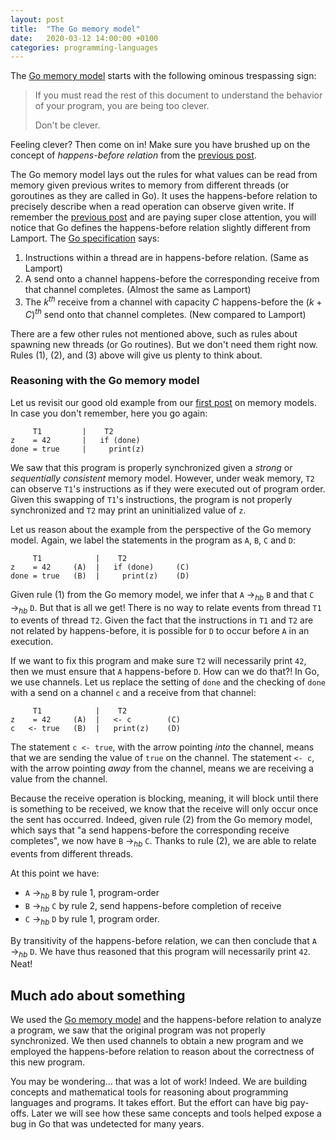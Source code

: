 ```yaml
---
layout: post
title:  "The Go memory model"
date:   2020-03-12 14:00:00 +0100
categories: programming-languages
---
```

<script type="text/x-mathjax-config">
MathJax.Hub.Config({
  tex2jax: {
    inlineMath: [['$','$'], ['\\(','\\)']],
    processEscapes: true
  }
});
</script>
<script src="https://cdnjs.cloudflare.com/ajax/libs/mathjax/2.7.0/MathJax.js?config=TeX-AMS-MML_HTMLorMML" type="text/javascript"></script>


The [Go memory model][gomm] starts with the following ominous trespassing sign:

> If you must read the rest of this document to understand the behavior of your program, you are being too clever.
>
> Don't be clever. 

Feeling clever?  Then come on in!<!--more-->
Make sure you have brushed up on the concept of *happens-before relation* from the [previous post][mmhb].

The Go memory model lays out the rules for what values can be read from memory given previous writes to memory from different threads (or goroutines as they are called in Go).  It uses the happens-before relation to precisely describe when a read operation can observe given write.  If remember the [previous post][mmhb] and are paying super close attention, you will notice that Go defines the happens-before relation slightly different from Lamport.  The [Go specification][gomm] says:


1. Instructions within a thread are in happens-before relation.  (Same as Lamport)
2. A send onto a channel happens-before the corresponding receive from that channel completes.  (Almost the same as Lamport)
3. The $k^{th}$ receive from a channel with capacity $C$ happens-before the $(k+C)^{th}$ send onto that channel completes.  (New compared to Lamport)

There are a few other rules not mentioned above, such as rules about spawning new threads (or Go routines).  But we don't need them right now.  Rules (1), (2), and (3) above will give us plenty to think about.

### Reasoning with the Go memory model

Let us revisit our good old example from our [first post][mmp1] on memory models.  In case you don't remember, here you go again:

```
     T1         |    T2
z    = 42       |   if (done)
done = true     |     print(z)
```

We saw that this program is properly synchronized given a *strong* or *sequentially consistent* memory model.  However, under weak memory, `T2` can observe `T1`'s instructions as if they were executed out of program order.  Given this swapping of `T1`'s instructions, the program is not properly synchronized and `T2` may print an uninitialized value of `z`.

Let us reason about the example from the perspective of the Go memory model.  Again, we label the statements in the program as `A`, `B`, `C` and `D`:

```
     T1            |    T2
z    = 42     (A)  |   if (done)     (C)
done = true   (B)  |     print(z)    (D)
```

Given rule (1) from the Go memory model, we infer that `A` $\rightarrow_{hb}$ `B` and that `C` $\rightarrow_{hb}$ `D`.  But that is all we get!  There is no way to relate events from thread `T1` to events of thread `T2`.  Given the fact that the instructions in `T1` and `T2` are not related by happens-before, it is possible for `D` to occur before `A` in an execution.

If we want to fix this program and make sure `T2` will necessarily print `42`, then we must ensure that `A` happens-before `D`.  How can we do that?!  In Go, we use channels.  Let us replace the setting of `done` and the checking of `done` with a send on a channel `c` and a receive from that channel:

```
     T1            |    T2
z    = 42     (A)  |   <- c        (C)
c   <- true   (B)  |   print(z)    (D)
```

The statement `c <- true`, with the arrow pointing *into* the channel, means that we are sending the value of `true` on the channel.  The statement `<- c`, with the arrow pointing *away* from the channel, means we are receiving a value from the channel.

Because the receive operation is blocking, meaning, it will block until there is something to be received, we know that the receive will only occur once the sent has occurred.  Indeed, given rule (2) from the Go memory model, which says that "a send happens-before the corresponding receive completes", we now have `B` $\rightarrow_{hb}$ `C`.  Thanks to rule (2), we are able to relate events from different threads.

At this point we have:

- `A` $\rightarrow_{hb}$ `B` by rule 1, program-order
- `B` $\rightarrow_{hb}$ `C` by rule 2, send happens-before completion of receive
- `C` $\rightarrow_{hb}$ `D` by rule 1, program order.

By transitivity of the happens-before relation, we can then conclude that `A` $\rightarrow_{hb}$ `D`.   We have thus reasoned that this program will necessarily print `42`.  Neat!


## Much ado about something

We used the [Go memory model][gomm] and the happens-before relation to analyze a program, we saw that the original program was not properly synchronized.  We then used channels to obtain a new program and we employed the happens-before relation to reason about the correctness of this new program.

You may be wondering... that was a lot of work! Indeed.  We are building concepts and mathematical tools for reasoning about programming languages and programs.  It takes effort.  But the effort can have big pay-offs.  Later we will see how these same concepts and tools helped expose a bug in Go that was undetected for many years.


[mmp1]: /programming-languages/2020/03/05/memory-models.html
[mmp2]: /programming-languages/2020/03/06/weak-memory-models.html
[mmhb]: /programming-languages/2020/03/11/mm-hb.html
[gomm]: https://golang.org/ref/mem
[lamport78]: https://dl.acm.org/doi/abs/10.1145/3335772.3335934
